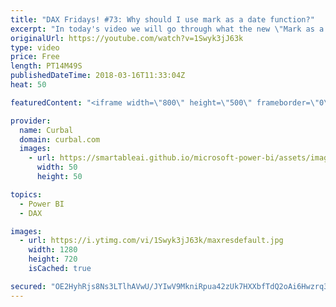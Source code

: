 ```yaml
---
title: "DAX Fridays! #73: Why should I use mark as a date function?"
excerpt: "In today's video we will go through what the new \"Mark as a date\" functionality does and why you should use it. I did a bit of research for this video and all my sources are here:  Mark as a date table (official docs): https://docs.microsoft.com/en-us/power-bi/desktop-date-tables Date Hierarchies in"
originalUrl: https://youtube.com/watch?v=1Swyk3jJ63k
type: video
price: Free
length: PT14M49S
publishedDateTime: 2018-03-16T11:33:04Z
heat: 50

featuredContent: "<iframe width=\"800\" height=\"500\" frameborder=\"0\" src=\"https://www.youtube.com/embed/1Swyk3jJ63k\" allow=\"accelerometer; autoplay; encrypted-media; gyroscope; picture-in-picture\" allowfullscreen></iframe>"

provider:
  name: Curbal
  domain: curbal.com
  images:
    - url: https://smartableai.github.io/microsoft-power-bi/assets/images/organizations/curbal.com-50x50.jpg
      width: 50
      height: 50

topics:
  - Power BI
  - DAX

images:
  - url: https://i.ytimg.com/vi/1Swyk3jJ63k/maxresdefault.jpg
    width: 1280
    height: 720
    isCached: true

secured: "OE2HyhRjs8Ns3LTlhAVwU/JYIwV9MkniRpua42zUk7HXXbfTdQ2oAi6Hwzrq3nu4CPnrz8hvNLgCaMZD6assKDzEZ7ieH5d6tzJDoN0wbp5StG/ZS8F6HcvuSptuI80tnDgxIx+YUu84EZBVY6RPI5m0ssasukyBYBkfpONviXncBGnpfIYKfHaEfATH/mt8yHA+E3o/8eQD1YvvziNR97ojFvLpnfhJo92qqn4SGfNpxz6oiYs5o9NkX+a6PEqJmPrzTl2C/M+UttmbepfHFstQ3x6u9hLyssAVUrzf5N7NeP8SHJJymcxj7qb7mD27U0NWS2/JmtRwcMeEVZuWVWdeacRTUYZuhJgR2ao0sfCs3MzQJN+GPmY7ROY0J/igmQTc3OHJVFPNT0UW8yL+lQUoF71EeO/pnvNJvZi8H88=;CnyT210p11aRWFCRFxjhyg=="
---
```


